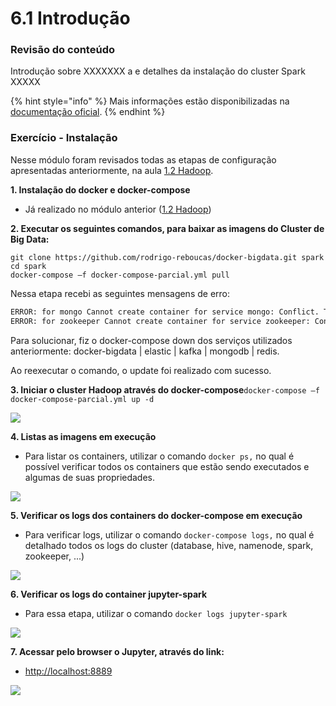 # 6.1 Introdução

### Revisão do conteúdo

Introdução sobre XXXXXXX a e detalhes da instalação do cluster Spark XXXXX

{% hint style="info" %}
&#x20;Mais informações estão disponibilizadas na [documentação oficial](https://spark.apache.org/docs/latest/).
{% endhint %}

### Exercício - Instalação

Nesse módulo foram revisados todas as etapas de configuração apresentadas anteriormente, na aula [1.2 Hadoop](../1-big-data-foundations/1.2-hadoop.md).

**1. Instalação do docker e docker-compose**&#x20;

* Já realizado no módulo anterior ([1.2 Hadoop](../1-big-data-foundations/1.2-hadoop.md))

**2. Executar os seguintes comandos, para baixar as imagens do Cluster de Big Data:**

`git clone https://github.com/rodrigo-reboucas/docker-bigdata.git spark`\
`cd spark`\
`docker-compose –f docker-compose-parcial.yml pull`

Nessa etapa recebi as seguintes mensagens de erro:

```bash
ERROR: for mongo Cannot create container for service mongo: Conflict. The container name "/mongo" is already in use by container "e65b7a8ac1e0c221f0e578f747fb57b2b43b1fc8f3b0157d2c73c734c7bf60bb". You have to remove (or rename) that container to be able to reuse that name.
ERROR: for zookeeper Cannot create container for service zookeeper: Conflict. The container name "/zookeeper" is already in use by container "728279aba2d5c27ea885962c2c6cf92e35c0b1428be5cdcb6fdb02eb609fe381". You have to remove (or rename) that container to be able to reuse that name. ERROR: Encountered errors while bringing up the project.
```

Para solucionar, fiz o docker-compose down dos serviços utilizados anteriormente: docker-bigdata | elastic | kafka | mongodb | redis.

Ao reexecutar o comando, o update foi realizado com sucesso.

**3. Iniciar o cluster Hadoop através do docker-compose**`docker-compose –f docker-compose-parcial.yml up -d`

![](<../.gitbook/assets/m6\_aula1\_01 (1).png>)

**4. Listas as imagens em execução**

* Para listar os containers, utilizar o comando `docker ps,` no qual é possível verificar todos os containers que estão sendo executados e algumas de suas propriedades.

![](../.gitbook/assets/m6\_aula1\_02.png)

**5. Verificar os logs dos containers do docker-compose em execução**

* Para verificar logs, utilizar o comando `docker-compose logs,` no qual é detalhado todos os logs do cluster (database, hive, namenode, spark, zookeeper, ...) &#x20;

![](../.gitbook/assets/m6\_aula1\_03.png)

**6. Verificar os logs do container jupyter-spark**

* Para essa etapa, utilizar o comando `docker logs jupyter-spark`&#x20;

![](../.gitbook/assets/m6\_aula1\_04.png)

**7. Acessar pelo browser o Jupyter, através do link:**

* [http://localhost:8889](http://localhost:8889)

![](../.gitbook/assets/m6\_aula1\_05.png)

